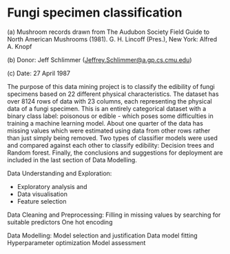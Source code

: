 # Fungi specimen classification
(a) Mushroom records drawn from The Audubon Society Field Guide to North American Mushrooms (1981). G. H. Lincoff (Pres.), New York: Alfred A. Knopf

(b) Donor: Jeff Schlimmer (Jeffrey.Schlimmer@a.gp.cs.cmu.edu)

(c) Date: 27 April 1987

The purpose of this data mining project is to classify the edibility of fungi specimens based on 22 different physical characteristics. The dataset has over 8124 rows of data with 23 columns, each representing the physical data of a fungi specimen. This is an entirely categorical dataset with a binary class label: poisonous or edible - which poses some difficulties in training a machine learning model. About one quarter of the data has missing values which were estimated using data from other rows rather than just simply being removed. Two types of classifier models were used and compared against each other to classify edibility: Decision trees and Random forest. Finally, the conclusions and suggestions for deployment are included in the last section of Data Modelling.

Data Understanding and Exploration:
* Exploratory analysis and
* Data visualisation
* Feature selection

Data Cleaning and Preprocessing:
Filling in missing values by searching for suitable predictors
One hot encoding

Data Modelling:
Model selection and justification
Data model fitting
Hyperparameter optimization
Model assessment
